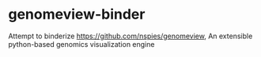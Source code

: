# genomeview-binder
Attempt to binderize https://github.com/nspies/genomeview, An extensible python-based genomics visualization engine
